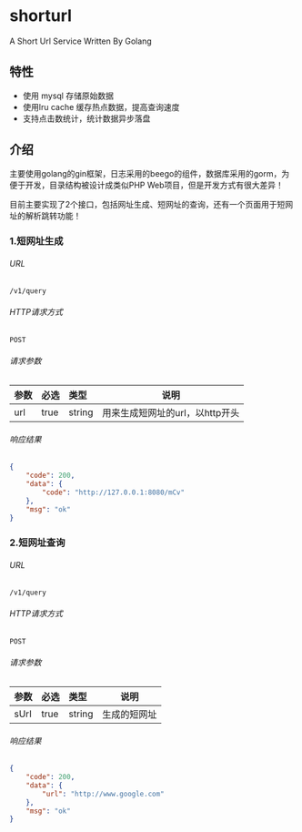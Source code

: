 # shorturl
A Short Url Service Written By Golang

## 特性

- 使用 mysql 存储原始数据
- 使用lru cache 缓存热点数据，提高查询速度
- 支持点击数统计，统计数据异步落盘

## 介绍

主要使用golang的gin框架，日志采用的beego的组件，数据库采用的gorm，为便于开发，目录结构被设计成类似PHP Web项目，但是开发方式有很大差异！

目前主要实现了2个接口，包括网址生成、短网址的查询，还有一个页面用于短网址的解析跳转功能！

### **1.短网址生成**
###### URL
```
/v1/query
```
###### HTTP请求方式
```
POST
```
###### 请求参数
|参数|必选|类型|说明|
|:-----  |:-------|:-----|-----                               |
|url    |true    |string|用来生成短网址的url，以http开头                          |

###### 响应结果
```json
{
    "code": 200,
    "data": {
        "code": "http://127.0.0.1:8080/mCv"
    },
    "msg": "ok"
}
```

### **2.短网址查询**
###### URL
```
/v1/query
```
###### HTTP请求方式
```
POST
```
###### 请求参数
|参数|必选|类型|说明|
|:-----  |:-------|:-----|-----                               |
|sUrl    |true    |string|生成的短网址                          |

###### 响应结果
```json
{
    "code": 200,
    "data": {
        "url": "http://www.google.com"
    },
    "msg": "ok"
}
```
